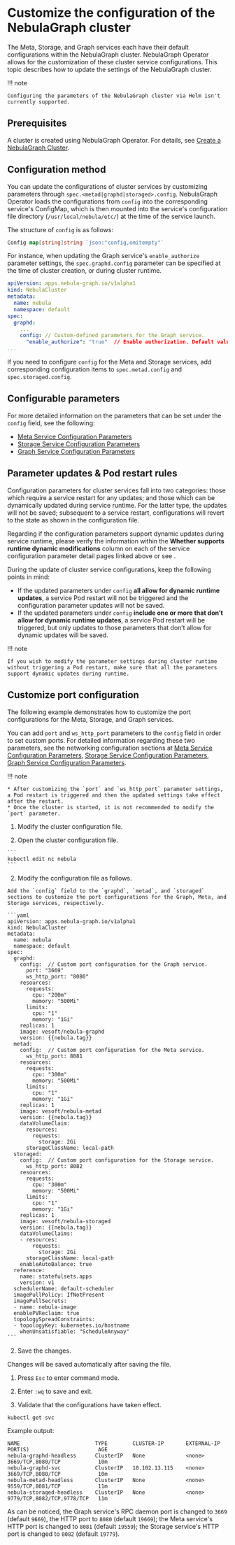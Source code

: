 # Customize the configuration of the NebulaGraph cluster

The Meta, Storage, and Graph services each have their default configurations within the NebulaGraph cluster. NebulaGraph Operator allows for the customization of these cluster service configurations. This topic describes how to update the settings of the NebulaGraph cluster.

!!! note

    Configuring the parameters of the NebulaGraph cluster via Helm isn't currently supported.

## Prerequisites

A cluster is created using NebulaGraph Operator. For details, see [Create a NebulaGraph Cluster](4.1.installation/4.1.1.cluster-install.md).

## Configuration method

You can update the configurations of cluster services by customizing parameters through `spec.<metad|graphd|storaged>.config`. NebulaGraph Operator loads the configurations from `config` into the corresponding service's ConfigMap, which is then mounted into the service's configuration file directory (`/usr/local/nebula/etc/`) at the time of the service launch.

The structure of `config` is as follows:

```go
Config map[string]string `json:"config,omitempty"`
```

For instance, when updating the Graph service's `enable_authorize` parameter settings, the `spec.graphd.config` parameter can be specified at the time of cluster creation, or during cluster runtime.

```yaml
apiVersion: apps.nebula-graph.io/v1alpha1
kind: NebulaCluster
metadata:
  name: nebula
  namespace: default
spec:
  graphd:
    ...
    config: // Custom-defined parameters for the Graph service.
      "enable_authorize": "true"  // Enable authorization. Default value is false.
...
```

If you need to configure `config` for the Meta and Storage services, add corresponding configuration items to `spec.metad.config` and `spec.storaged.config`.

## Configurable parameters

For more detailed information on the parameters that can be set under the `config` field, see the following:
- [Meta Service Configuration Parameters](../../5.configurations-and-logs/1.configurations/2.meta-config.md)
- [Storage Service Configuration Parameters](../../5.configurations-and-logs/1.configurations/4.storage-config.md)
- [Graph Service Configuration Parameters](../../5.configurations-and-logs/1.configurations/3.graph-config.md)

## Parameter updates & Pod restart rules

Configuration parameters for cluster services fall into two categories: those which require a service restart for any updates; and those which can be dynamically updated during service runtime. For the latter type, the updates will not be saved; subsequent to a service restart, configurations will revert to the state as shown in the configuration file.

Regarding if the configuration parameters support dynamic updates during service runtime, please verify the information within the **Whether supports runtime dynamic modifications** column on each of the service configuration parameter detail pages linked above or see [](https://github.com/vesoft-inc/nebula-operator/blob/{{operator.tag}}/doc/user/custom_config.md#dynamic-runtime-flags).

During the update of cluster service configurations, keep the following points in mind:

- If the updated parameters under `config` **all allow for dynamic runtime updates**, a service Pod restart will not be triggered and the configuration parameter updates will not be saved.
- If the updated parameters under `config` **include one or more that don’t allow for dynamic runtime updates**, a service Pod restart will be triggered, but only updates to those parameters that don’t allow for dynamic updates will be saved.

!!! note

    If you wish to modify the parameter settings during cluster runtime without triggering a Pod restart, make sure that all the parameters support dynamic updates during runtime.

## Customize port configuration

The following example demonstrates how to customize the port configurations for the Meta, Storage, and Graph services.

You can add `port` and `ws_http_port` parameters to the `config` field in order to set custom ports. For detailed information regarding these two parameters, see the networking configuration sections at [Meta Service Configuration Parameters](../../5.configurations-and-logs/1.configurations/2.meta-config.md), [Storage Service Configuration Parameters](../../5.configurations-and-logs/1.configurations/4.storage-config.md), [Graph Service Configuration Parameters](../../5.configurations-and-logs/1.configurations/3.graph-config.md).

!!! note

    * After customizing the `port` and `ws_http_port` parameter settings, a Pod restart is triggered and then the updated settings take effect after the restart.
    * Once the cluster is started, it is not recommended to modify the `port` parameter.

1. Modify the cluster configuration file.

  1. Open the cluster configuration file.

    ```
    kubectl edit nc nebula
    ```

  2. Modify the configuration file as follows. 
   
    Add the `config` field to the `graphd`, `metad`, and `storaged` sections to customize the port configurations for the Graph, Meta, and Storage services, respectively.
  
    ```yaml
    apiVersion: apps.nebula-graph.io/v1alpha1
    kind: NebulaCluster
    metadata:
      name: nebula
      namespace: default
    spec:
      graphd:
        config:  // Custom port configuration for the Graph service.
          port: "3669"
          ws_http_port: "8080"
        resources:
          requests:
            cpu: "200m"
            memory: "500Mi"
          limits:
            cpu: "1"
            memory: "1Gi"
        replicas: 1
        image: vesoft/nebula-graphd
        version: {{nebula.tag}}
      metad: 
        config:  // Custom port configuration for the Meta service.
          ws_http_port: 8081
        resources:
          requests:
            cpu: "300m"
            memory: "500Mi"
          limits:
            cpu: "1"
            memory: "1Gi"
        replicas: 1
        image: vesoft/nebula-metad
        version: {{nebula.tag}}
        dataVolumeClaim:
          resources:
            requests:
              storage: 2Gi
          storageClassName: local-path
      storaged:  
        config:  // Custom port configuration for the Storage service.
          ws_http_port: 8082
        resources:
          requests:
            cpu: "300m"
            memory: "500Mi"
          limits:
            cpu: "1"
            memory: "1Gi"
        replicas: 1
        image: vesoft/nebula-storaged
        version: {{nebula.tag}}
        dataVolumeClaims:
        - resources:
            requests:
              storage: 2Gi
          storageClassName: local-path
        enableAutoBalance: true
      reference:
        name: statefulsets.apps
        version: v1
      schedulerName: default-scheduler
      imagePullPolicy: IfNotPresent
      imagePullSecrets:
      - name: nebula-image
      enablePVReclaim: true
      topologySpreadConstraints:
      - topologyKey: kubernetes.io/hostname
        whenUnsatisfiable: "ScheduleAnyway"
    ```

2. Save the changes.

  Changes will be saved automatically after saving the file.

  1. Press `Esc` to enter command mode.
  2. Enter `:wq` to save and exit.

3. Validate that the configurations have taken effect.

  ```bash
  kubectl get svc
  ```

  Example output:
  
  ```
  NAME                        TYPE        CLUSTER-IP       EXTERNAL-IP   PORT(S)                      AGE
  nebula-graphd-headless      ClusterIP   None             <none>        3669/TCP,8080/TCP            10m
  nebula-graphd-svc           ClusterIP   10.102.13.115    <none>        3669/TCP,8080/TCP            10m
  nebula-metad-headless       ClusterIP   None             <none>        9559/TCP,8081/TCP            11m
  nebula-storaged-headless    ClusterIP   None             <none>        9779/TCP,8082/TCP,9778/TCP   11m
  ```

  As can be noticed, the Graph service's RPC daemon port is changed to `3669` (default `9669`), the HTTP port to `8080` (default `19669`); the Meta service's HTTP port is changed to `8081` (default `19559`); the Storage service's HTTP port is changed to `8082` (default `19779`).
